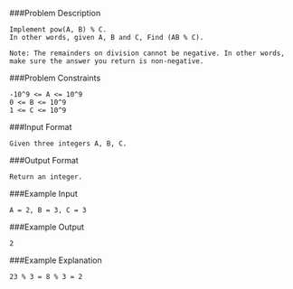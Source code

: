 ###Problem Description
```
Implement pow(A, B) % C.
In other words, given A, B and C, Find (AB % C).

Note: The remainders on division cannot be negative. In other words, make sure the answer you return is non-negative.
```


###Problem Constraints
```
-10^9 <= A <= 10^9
0 <= B <= 10^9
1 <= C <= 10^9
```

###Input Format
```
Given three integers A, B, C.
```


###Output Format
```
Return an integer.
```


###Example Input
```
A = 2, B = 3, C = 3
```


###Example Output
```
2
```


###Example Explanation
```
23 % 3 = 8 % 3 = 2
```